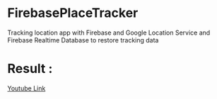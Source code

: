 # FirebasePlaceTracker
Tracking location app with Firebase and Google Location Service and Firebase Realtime Database to restore tracking data
# Result :
[Youtube Link](https://youtu.be/u3ju9zWXJdA)

